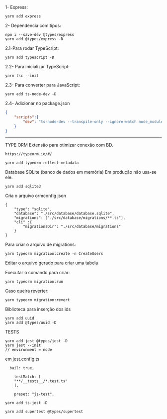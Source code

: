 1- Express:
```
yarn add express
```
2- Dependencia com tipos:
```
npm i --save-dev @types/express
yarn add @types/express -D
```
2.1-Para rodar TypeScript:
```
yarn add typescript -D
```
2.2- Para inicializar TypeScript:
```
yarn tsc --init
```
2.3- Para converter para JavaScript:
```
yarn add ts-node-dev -D
```
2.4- Adicionar no package.json
```json
{
    "scripts":{
        "dev": "ts-node-dev --transpile-only --ignore-watch node_modules src/server.ts"
    }
}
```
-----------
TYPE ORM
Extensão para otimizar conexão com BD.
```
https://typeorm.io/#/
```
```
yarn add typeorm reflect-metadata
```
Database SQLite (banco de dados em memória)
Em produção não usa-se ele.
```
yarn add sqlite3
```
Cria o arquivo ormconfig.json
```
{
    "type": "sqlite",
    "database": "./src/database/database.sqlite",
    "migrations": ["./src/database/migrations/**.ts"],
    "cli" :{
        "migrationsDir": "./src/database/migrations"
    }
}
```
Para criar o arquivo de migrations:
```
yarn typeorm migration:create -n CreateUsers
```
Editar o arquivo gerado para criar uma tabela

Executar o comando para criar:
```
yarn typeorm migration:run
```
Caso queira reverter:
```
yarn typeorm migration:revert
```


Biblioteca para inserção dos ids
```
yarn add uuid
yarn add @types/uuid -D
```


TESTS

```
yarn add jest @types/jest -D
yarn jest --init
// environment = node
```
em jest.config.ts
```
  bail: true,

    testMatch: [
    "**/__tests__/*.test.ts"
    ],

    preset: "js-test",
```
```
yarn add ts-jest -D
```

```
yarn add supertest @types/supertest
```